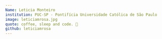 ```yaml
---
Name: Leticia Monteiro
institution: PUC-SP - Pontifícia Universidade Católica de São Paulo
image: leticiamrosa.jpg
quote: coffee, sleep and code. 💜
github: leticiamrosa
---
```

